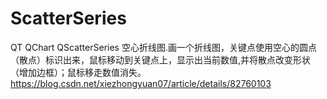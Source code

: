# ScatterSeries
QT QChart QScatterSeries 空心折线图.画一个折线图，关键点使用空心的圆点（散点）标识出来，鼠标移动到关键点上，显示出当前数值,并将散点改变形状（增加边框）；鼠标移走数值消失。https://blog.csdn.net/xiezhongyuan07/article/details/82760103
